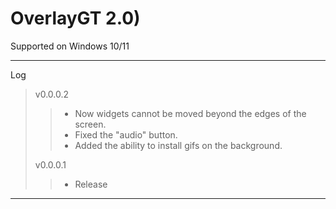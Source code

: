 # OverlayGT 2.0)
Supported on Windows 10/11
***
Log
>v0.0.0.2
>>- Now widgets cannot be moved beyond the edges of the screen.
>>- Fixed the "audio" button.
>>- Added the ability to install gifs on the background.
>
>v0.0.0.1
>>- Release
***
